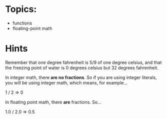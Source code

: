 # Topics:
* functions
* floating-point math

# Hints

Remember that one degree fahrenheit is 5/9 of one degree celsius, and that the freezing point of water is 0 degrees celsius but 32 degrees fahrenheit.

In integer math, there **are no fractions**. So if you are using integer literals, you will be using integer math, which means, for example...

   1 / 2 => 0

In floating point math, there **are** fractions. So...

   1.0 / 2.0 => 0.5


